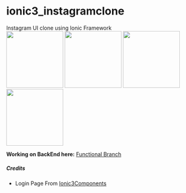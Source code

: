 # ionic3_instagramclone

Instagram UI clone using Ionic Framework
<br/>
<img width="150" src="https://raw.githubusercontent.com/newtonmunene99/ionic3_instagramclone/master/docs/demo/assets/1.png"/>
<img width="150"  src="https://raw.githubusercontent.com/newtonmunene99/ionic3_instagramclone/master/docs/demo/assets/2.png"/>
<img width="150"  src="https://raw.githubusercontent.com/newtonmunene99/ionic3_instagramclone/master/docs/demo/assets/3.png"/>
<img width="150"  src="https://raw.githubusercontent.com/newtonmunene99/ionic3_instagramclone/master/docs/demo/assets/4.png"/>

**Working on BackEnd here:** [Functional Branch](https://github.com/newtonmunene99/ionic3_instagramclone/tree/functional)

##### Credits

- Login Page From [Ionic3Components](https://github.com/yannbf/ionic3-components)
